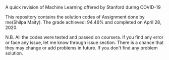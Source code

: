 A quick revision of Machine Learning offered by Stanford during COVID-19 

This repository contains the solution codes of Assignment done by me(Shilpa Maity). The grade achieved: 94.46% and completed on April 28, 2020.

N.B. All the codes were tested and passed on coursera. If you find any error or face any issue, let me know through issue section. There is a chance that they may change or add problems in future. If you don't find any problem solution.




